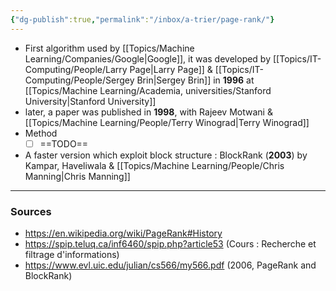 ```yaml
---
{"dg-publish":true,"permalink":"/inbox/a-trier/page-rank/"}
---
```


- First algorithm used by [[Topics/Machine Learning/Companies/Google|Google]], it was developed by [[Topics/IT-Computing/People/Larry Page|Larry Page]] & [[Topics/IT-Computing/People/Sergey Brin|Sergey Brin]] in **1996** at [[Topics/Machine Learning/Academia, universities/Stanford University|Stanford University]]
- later, a paper was published in **1998**, with Rajeev Motwani & [[Topics/Machine Learning/People/Terry Winograd|Terry Winograd]]
- Method
	- [ ] ==TODO==
- A faster version which exploit block structure : BlockRank (**2003**) by Kampar, Haveliwala & [[Topics/Machine Learning/People/Chris Manning|Chris Manning]]


---
### Sources
- https://en.wikipedia.org/wiki/PageRank#History
- https://spip.teluq.ca/inf6460/spip.php?article53 (Cours : Recherche et filtrage d'informations)
- https://www.evl.uic.edu/julian/cs566/my566.pdf (2006, PageRank and BlockRank)

